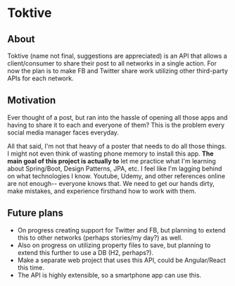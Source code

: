 # Toktive

## About
Toktive (name not final, suggestions are appreciated) is an API that allows a client/consumer to share their post to all networks in a single action. For now the plan is to make FB and Twitter share work utilizing other third-party APIs for each network.

## Motivation
Ever thought of a post, but ran into the hassle of opening all those apps and having to share it to each and everyone of them? This is the problem every social media manager faces everyday.

All that said, I'm not that heavy of a poster that needs to do all those things. I might not even think of wasting phone memory to install this app. **The main goal of this project is actually to** let me practice what I'm learning about Spring/Boot, Design Patterns, JPA, etc. I feel like I'm lagging behind on what technologies I know. Youtube, Udemy, and other references online are not enough-- everyone knows that. We need to get our hands dirty, make mistakes, and experience firsthand how to work with them.

## Future plans
- On progress creating support for Twitter and FB, but planning to extend this to other networks (perhaps stories/my day?) as well.
- Also on progress on utilizing property files to save, but planning to extend this further to use a DB (H2, perhaps?).
- Make a separate web project that uses this API, could be Angular/React this time.
- The API is highly extensible, so a smartphone app can use this.
